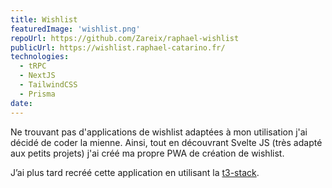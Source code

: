 ```yaml
---
title: Wishlist
featuredImage: 'wishlist.png'
repoUrl: https://github.com/Zareix/raphael-wishlist
publicUrl: https://wishlist.raphael-catarino.fr/
technologies:
  - tRPC
  - NextJS
  - TailwindCSS
  - Prisma
date:
---
```


Ne trouvant pas d'applications de wishlist adaptées à mon utilisation j'ai décidé de coder la mienne. Ainsi, tout en découvrant Svelte JS (très adapté aux petits projets) j'ai créé ma propre PWA de création de wishlist.

J’ai plus tard recréé cette application en utilisant la [t3-stack](https://create.t3.gg/).
